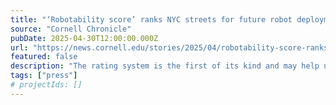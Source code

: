 ```yaml
---
title: "‘Robotability score’ ranks NYC streets for future robot deployment | Cornell Chronicle"
source: "Cornell Chronicle"
pubDate: 2025-04-30T12:00:00.000Z
url: "https://news.cornell.edu/stories/2025/04/robotability-score-ranks-nyc-streets-future-robot-deployment"
featured: false
description: "The rating system is the first of its kind and may help urban planners and robotics companies plan for future robot deployments that won’t disrupt existing sidewalk environments."
tags: ["press"]
# projectIds: []
---
```


<!-- You can add additional content about this media mention here if needed -->
